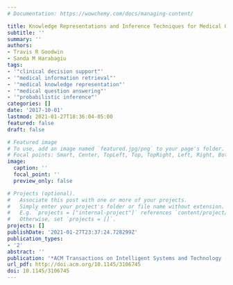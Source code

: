 ```yaml
---
# Documentation: https://wowchemy.com/docs/managing-content/

title: Knowledge Representations and Inference Techniques for Medical Question Answering
subtitle: ''
summary: ''
authors:
- Travis R Goodwin
- Sanda M Harabagiu
tags:
- '"clinical decision support"'
- '"medical information retrieval"'
- '"medical knowledge representation"'
- '"medical question answering"'
- '"probabilistic inference"'
categories: []
date: '2017-10-01'
lastmod: 2021-01-27T18:36:04-05:00
featured: false
draft: false

# Featured image
# To use, add an image named `featured.jpg/png` to your page's folder.
# Focal points: Smart, Center, TopLeft, Top, TopRight, Left, Right, BottomLeft, Bottom, BottomRight.
image:
  caption: ''
  focal_point: ''
  preview_only: false

# Projects (optional).
#   Associate this post with one or more of your projects.
#   Simply enter your project's folder or file name without extension.
#   E.g. `projects = ["internal-project"]` references `content/project/deep-learning/index.md`.
#   Otherwise, set `projects = []`.
projects: []
publishDate: '2021-01-27T23:37:24.728299Z'
publication_types:
- '2'
abstract: ''
publication: '*ACM Transactions on Intelligent Systems and Technology (TIST)*'
url_pdf: http://doi.acm.org/10.1145/3106745
doi: 10.1145/3106745
---
```

